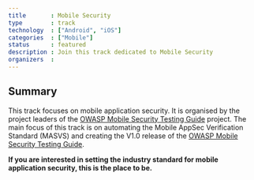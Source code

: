 ```yaml
---
title       : Mobile Security
type        : track
technology  : ["Android", "iOS"]
categories  : ["Mobile"]
status      : featured
description : Join this track dedicated to Mobile Security
organizers  : 
---
```


## Summary

This track focuses on mobile application security. It is organised by the project leaders of the [OWASP Mobile Security Testing Guide](https://www.owasp.org/index.php/OWASP_Mobile_Security_Testing_Guide) project. The main focus of this track is on automating the Mobile AppSec Verification Standard (MASVS) and creating the V1.0 release of the [OWASP Mobile Security Testing Guide](https://github.com/OWASP/owasp-mstg).

**If you are interested in setting the industry standard for mobile application security, this is the place to be.**

